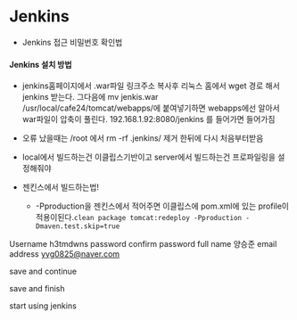 # Jenkins

* Jenkins 접근 비밀번호 확인법

#### Jenkins 설치 방법

* jenkins홈페이지에서 .war파일 링크주소 복사후 리눅스 홈에서 wget 경로 해서  jenkins 받는다.
  그다음에 mv jenkis.war /usr/local/cafe24/tomcat/webapps/에 붙여넣기하면
  webapps에선 알아서 war파일이 압축이 풀린다.
  192.168.1.92:8080/jenkins 를 들어가면 들어가짐



* 오류 났을때는
  /root 에서 rm -rf .jenkins/ 제거 한뒤에 다시 처음부터받음

* local에서 빌드하는건 이클립스기반이고
  server에서 빌드하는건 프로파일링을 설정해줘야

* 젠킨스에서 빌드하는법!
  * -Pproduction을 젠킨스에서 적어주면 이클립스에 pom.xml에 있는 profile이 적용이된다.`clean package tomcat:redeploy -Pproduction -Dmaven.test.skip=true`



Username h3tmdwns
password
confirm password
full name 양승준
email address yyg0825@naver.com

save and continue

save and finish

start using jenkins
